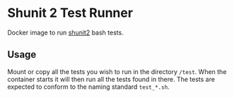 # Shunit 2 Test Runner

Docker image to run [shunit2](https://github.com/kward/shunit2) bash tests. 

## Usage

Mount or copy all the tests you wish to run in the directory `/test`. When the container starts it will then run all the tests found in there. The tests are expected to conform to the naming standard `test_*.sh`.
